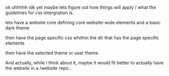 ok uhhhhh idk yet
maybe lets figure out how things will apply / what the guidelines for css intergration is.

lets have a website core defining core website-wide elements
and a basic dark theme

then have the page specific css whithin the dir that has
the page specific elements

then have the selected theme or user theme.

And actually, while I think about it, maybe it would fit
better to actually have the website in a /website repo...
